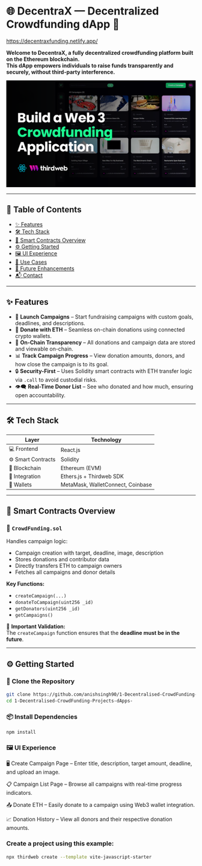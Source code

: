 # 🌐 DecentraX — Decentralized Crowdfunding dApp 🚀

https://decentraxfunding.netlify.app/ 

**Welcome to **DecentraX**, a fully decentralized crowdfunding platform built on the **Ethereum blockchain**.  
This dApp empowers individuals to raise funds transparently and securely, without third-party interference.**

> 
![Crowdfunding dApp UI](https://raw.githubusercontent.com/anishsingh90/1-Decentralised-CrowdFunding-Projects-dApps-/c590ed316b5afd4bf1641c126de369e4260df52e/crowdfunding.png)
 

---

## 📌 Table of Contents

- [✨ Features](#-features)  
- [🛠️ Tech Stack](#-tech-stack)  
- [📜 Smart Contracts Overview](#-smart-contracts-overview)  
- [⚙️ Getting Started](#-getting-started)  
- [🖼️ UI Experience](#-ui-experience)  
- [🚀 Use Cases](#-use-cases)  
- [🌱 Future Enhancements](#-future-enhancements)  
- [📬 Contact](#-contact)  

---

## ✨ Features

- 📢 **Launch Campaigns** – Start fundraising campaigns with custom goals, deadlines, and descriptions.
- 💸 **Donate with ETH** – Seamless on-chain donations using connected crypto wallets.
- 🧾 **On-Chain Transparency** – All donations and campaign data are stored and viewable on-chain.
- 📊 **Track Campaign Progress** – View donation amounts, donors, and how close the campaign is to its goal.
- 🔒 **Security-First** – Uses Solidity smart contracts with ETH transfer logic via `.call` to avoid custodial risks.
- 👁️‍🗨️ **Real-Time Donor List** – See who donated and how much, ensuring open accountability.

---

## 🛠️ Tech Stack

| Layer            | Technology                      |
|------------------|----------------------------------|
| 💻 Frontend       | React.js                         |
| ⚙️ Smart Contracts | Solidity                         |
| 🔗 Blockchain     | Ethereum (EVM)                   |
| 🧰 Integration     | Ethers.js + Thirdweb SDK           |
| 👛 Wallets        | MetaMask, WalletConnect, Coinbase|

---

## 📜 Smart Contracts Overview

### 🔹 `CrowdFunding.sol`
Handles campaign logic:
- Campaign creation with target, deadline, image, description
- Stores donations and contributor data
- Directly transfers ETH to campaign owners
- Fetches all campaigns and donor details

**Key Functions:**
- `createCampaign(...)`
- `donateToCampaign(uint256 _id)`
- `getDonators(uint256 _id)`
- `getCampaigns()`

🛑 **Important Validation:**  
The `createCampaign` function ensures that the **deadline must be in the future**.

---

## ⚙️ Getting Started

### 🔧 Clone the Repository
```bash
git clone https://github.com/anishsingh90/1-Decentralised-CrowdFunding-Projects-dApps-.git
cd 1-Decentralised-CrowdFunding-Projects-dApps-

```
### 📦 Install Dependencies
```
npm install
```
### 🖼️ UI Experience
🖥️ Create Campaign Page – Enter title, description, target amount, deadline, and upload an image.

📋 Campaign List Page – Browse all campaigns with real-time progress indicators.

📤 Donate ETH – Easily donate to a campaign using Web3 wallet integration.

📈 Donation History – View all donors and their respective donation amounts.


### Create a project using this example:
```bash
npx thirdweb create --template vite-javascript-starter
```

